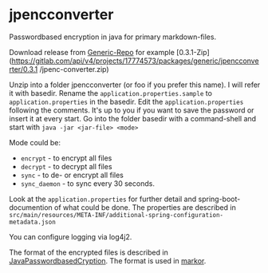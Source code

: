 # jpencconverter

Passwordbased encryption in java for primary markdown-files.

Download release from [Generic-Repo](https://gitlab.com/opensource21/jpencconverter/-/packages)
for example [0.3.1-Zip](https://gitlab.com/api/v4/projects/17774573/packages/generic/jpencconverter/0.3.1
/jpenc-converter.zip)

Unzip into a folder jpencconverter (or foo if you prefer this name). I will refer it with basedir.
Rename the `application.properties.sample` to `application.properties` in the basedir.
Edit the `application.properties` following the comments. It's up to you if you want to save the password or insert it at every start.
Go into the folder basedir with a command-shell and start with 
`java -jar <jar-file> <mode>`

Mode could be:
- `encrypt` - to encrypt all files
- `decrypt` - to decrypt all files
- `sync` - to de- or encrypt all files
- `sync_daemon` - to sync every 30 seconds.

Look at the `application.properties` for further detail and spring-boot-documention of what could be done.
The properties are described in `src/main/resources/META-INF/additional-spring-configuration-metadata.json`

You can configure logging via log4j2.

The format of the encrypted files is described in [JavaPasswordbasedCryption](https://gitlab.com/opensource21/jpencconverter/-/blob/master/src/main/java/de/stanetz/jpencconverter/cryption/JavaPasswordbasedCryption.java). The format is used in [markor](https://github.com/gsantner/markor).
